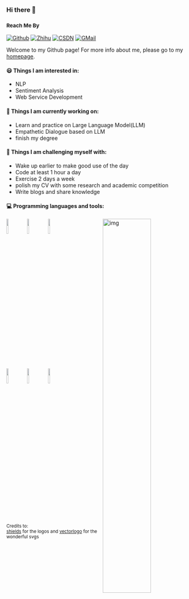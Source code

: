 ### Hi there 👋 
### <sub>Reach Me By<sub/>

[![Github](https://img.shields.io/badge/-Github-000?style=flat&logo=Github&logoColor=white)](https://github.com/yanpengt06)
[![Zhihu](https://img.shields.io/badge/-Zhihu-blue?style=flat&logo=Zhihu&logoColor=white)](https://www.zhihu.com/people/typ-24-69)
[![CSDN](https://img.shields.io/badge/-CSDN-c14438?style=flat&logo=C&logoColor=white)](https://blog.csdn.net/Tong_yanpeng)
[![GMail](https://img.shields.io/badge/-GMail-c14438?style=flat&logo=Gmail&logoColor=white)](mailto:yanpengt06@gmail.com)
	
Welcome to my Github page! For more info about me, please go to my [homepage](https://yanpengt06.github.io/about/).


#### 😃 Things I am interested in:
- NLP
- Sentiment Analysis
- Web Service Development


#### 🌱 Things I am currently working on: 

- Learn and practice on Large Language Model(LLM)  
- Empathetic Dialogue based on LLM
- finish my degree


#### :muscle: Things I am challenging myself with:
- Wake up earlier to make good use of the day
- Code at least 1 hour a day
- Exercise 2 days a week
- polish my CV with some research and academic competition
- Write blogs and share knowledge

#### :computer: Programming languages and tools: 
<p>
	<img align="right" alt="img" src="https://github-readme-stats.vercel.app/api?username=yanpengt06&show_icons=true" width="50%" height="auto"/>
<code><img width="10%" src="https://www.vectorlogo.zone/logos/java/java-ar21.svg"></code>
<code><img width="10%" src="https://www.vectorlogo.zone/logos/python/python-ar21.svg"></code>
<code><img width="10%" src="https://www.vectorlogo.zone/logos/pytorch/pytorch-ar21.svg"></code>
<br />
<code><img width="10%" src="https://www.vectorlogo.zone/logos/springio/springio-ar21.svg"></code>
<code><img width="10%" src="https://www.vectorlogo.zone/logos/mysql/mysql-ar21.svg"></code>
<code><img width="10%" src="https://www.vectorlogo.zone/logos/vuejs/vuejs-ar21.svg"></code>
<br />


<sub>Credits to: <br/> [shields](https://shields.io/) for the logos and [vectorlogo](https://www.vectorlogo.zone/) for the wonderful svgs</sub>
	
